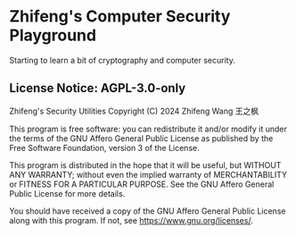 # Zhifeng's Computer Security Playground

Starting to learn a bit of cryptography and computer security.

## License Notice: AGPL-3.0-only

Zhifeng's Security Utilities
Copyright (C) 2024 Zhifeng Wang 王之枫

This program is free software: you can redistribute it and/or modify
it under the terms of the GNU Affero General Public License as published
by the Free Software Foundation, version 3 of the License.

This program is distributed in the hope that it will be useful,
but WITHOUT ANY WARRANTY; without even the implied warranty of
MERCHANTABILITY or FITNESS FOR A PARTICULAR PURPOSE. See the
GNU Affero General Public License for more details.

You should have received a copy of the GNU Affero General Public License
along with this program. If not, see <https://www.gnu.org/licenses/>.
